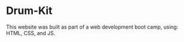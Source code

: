 # Drum-Kit
This website was built as part of a web development boot camp, using: HTML, CSS, and JS.
